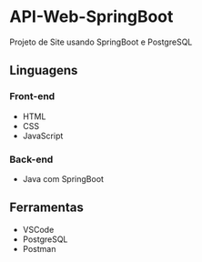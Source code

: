 # API-Web-SpringBoot
Projeto de Site usando SpringBoot e PostgreSQL

## Linguagens

### Front-end 
- HTML
- CSS
- JavaScript

### Back-end
- Java com SpringBoot

## Ferramentas
- VSCode
- PostgreSQL
- Postman
